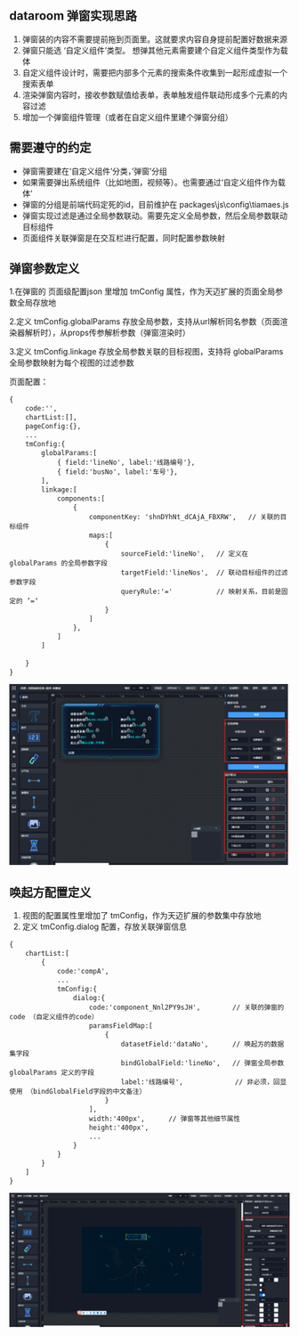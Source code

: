 ## dataroom 弹窗实现思路

1. 弹窗装的内容不需要提前拖到页面里。这就要求内容自身提前配置好数据来源
2. 弹窗只能选 ‘自定义组件’类型。 想弹其他元素需要建个自定义组件类型作为载体
3. 自定义组件设计时，需要把内部多个元素的搜索条件收集到一起形成虚拟一个搜索表单
4. 渲染弹窗内容时，接收参数赋值给表单，表单触发组件联动形成多个元素的内容过滤
5. 增加一个弹窗组件管理（或者在自定义组件里建个弹窗分组）



## 需要遵守的约定

- 弹窗需要建在‘自定义组件’分类，’弹窗’分组
- 如果需要弹出系统组件（比如地图，视频等）。也需要通过‘自定义组件作为载体’
- 弹窗的分组是前端代码定死的id，目前维护在 packages\js\config\tiamaes.js
- 弹窗实现过滤是通过全局参数联动。需要先定义全局参数，然后全局参数联动目标组件
- 页面组件关联弹窗是在交互栏进行配置，同时配置参数映射



## 弹窗参数定义

1.在弹窗的 页面级配置json 里增加 tmConfig 属性，作为天迈扩展的页面全局参数全局存放地

2.定义 tmConfig.globalParams 存放全局参数，支持从url解析同名参数（页面渲染器解析时），从props传参解析参数（弹窗渲染时）

3.定义 tmConfig.linkage 存放全局参数关联的目标视图，支持将 globalParams全局参数映射为每个视图的过滤参数

页面配置：

```
{
	code:'',
	chartList:[],
	pageConfig:{},
	...
	tmConfig:{
		globalParams:[
			{ field:'lineNo', label:'线路编号'},
			{ field:'busNo', label:'车号'},
		],
		linkage:[
			components:[
				{
					componentKey: 'shnDYhNt_dCAjA_FBXRW',	// 关联的目标组件
					maps:[
						{ 
							sourceField:'lineNo', 	// 定义在 globalParams 的全局参数字段
							targetField:'lineNos', 	// 联动目标组件的过滤参数字段
							queryRule:'=' 			// 映射关系，目前是固定的 ’=‘
						}
					]
				},
			]
		]

	}
}
```

![image-20241212172130205](img/关联弹窗实现方案/image-20241212172130205.png)



## 唤起方配置定义

1. 视图的配置属性里增加了 tmConfig，作为天迈扩展的参数集中存放地
2. 定义 tmConfig.dialog 配置，存放关联弹窗信息

```
{
	chartList:[
		{
			code:'compA',
			...
			tmConfig:{
				dialog:{
					code:'component_Nnl2PY9sJH',		// 关联的弹窗的code （自定义组件的code）
					paramsFieldMap:[
						{
							datasetField:'dataNo',		// 唤起方的数据集字段
							bindGlobalField:'lineNo',	// 弹窗全局参数 globalParams 定义的字段
							label:'线路编号',			  // 非必须，回显使用 （bindGlobalField字段的中文备注）
						}
					],
					width:'400px',  	// 弹窗等其他细节属性
					height:'400px',
					...
				}
			}
		}
	]
}
```

![image-20241212173522917](img/关联弹窗实现方案/image-20241212173522917.png)